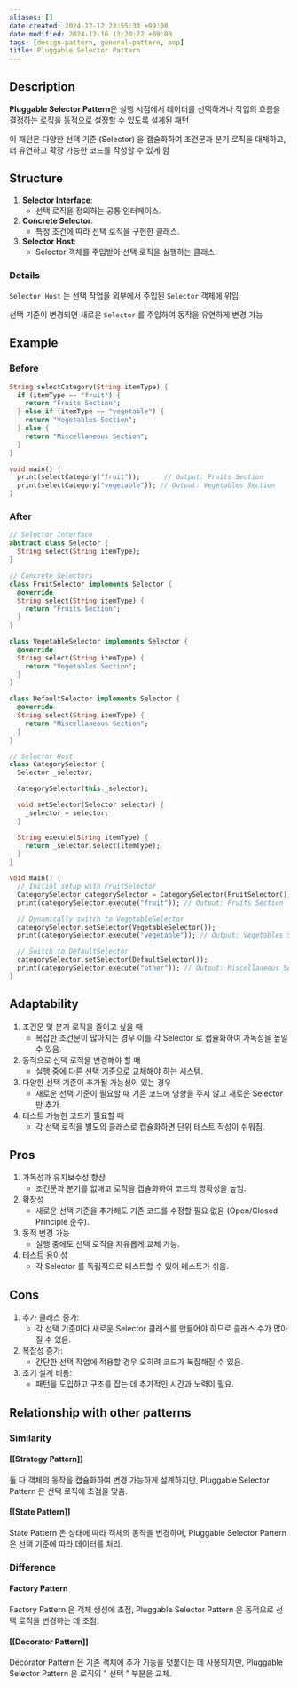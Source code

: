 ```yaml
---
aliases: []
date created: 2024-12-12 23:55:33 +09:00
date modified: 2024-12-16 12:20:22 +09:00
tags: [design-pattern, general-pattern, oop]
title: Pluggable Selector Pattern
---
```


## Description

**Pluggable Selector Pattern**은 실행 시점에서 데이터를 선택하거나 작업의 흐름을 결정하는 로직을 동적으로 설정할 수 있도록 설계된 패턴

이 패턴은 다양한 선택 기준 (Selector) 을 캡슐화하여 조건문과 분기 로직을 대체하고, 더 유연하고 확장 가능한 코드를 작성할 수 있게 함

## Structure

1. **Selector Interface**:
   - 선택 로직을 정의하는 공통 인터페이스.
2. **Concrete Selector**:
   - 특정 조건에 따라 선택 로직을 구현한 클래스.
3. **Selector Host**:
   - Selector 객체를 주입받아 선택 로직을 실행하는 클래스.

### Details

`Selector Host` 는 선택 작업을 외부에서 주입된 `Selector` 객체에 위임

선택 기준이 변경되면 새로운 `Selector` 를 주입하여 동작을 유연하게 변경 가능

## Example

### Before

```dart
String selectCategory(String itemType) {
  if (itemType == "fruit") {
    return "Fruits Section";
  } else if (itemType == "vegetable") {
    return "Vegetables Section";
  } else {
    return "Miscellaneous Section";
  }
}

void main() {
  print(selectCategory("fruit"));      // Output: Fruits Section
  print(selectCategory("vegetable")); // Output: Vegetables Section
}
```

### After

```dart
// Selector Interface
abstract class Selector {
  String select(String itemType);
}

// Concrete Selectors
class FruitSelector implements Selector {
  @override
  String select(String itemType) {
    return "Fruits Section";
  }
}

class VegetableSelector implements Selector {
  @override
  String select(String itemType) {
    return "Vegetables Section";
  }
}

class DefaultSelector implements Selector {
  @override
  String select(String itemType) {
    return "Miscellaneous Section";
  }
}

// Selector Host
class CategorySelector {
  Selector _selector;

  CategorySelector(this._selector);

  void setSelector(Selector selector) {
    _selector = selector;
  }

  String execute(String itemType) {
    return _selector.select(itemType);
  }
}

void main() {
  // Initial setup with FruitSelector
  CategorySelector categorySelector = CategorySelector(FruitSelector());
  print(categorySelector.execute("fruit")); // Output: Fruits Section

  // Dynamically switch to VegetableSelector
  categorySelector.setSelector(VegetableSelector());
  print(categorySelector.execute("vegetable")); // Output: Vegetables Section

  // Switch to DefaultSelector
  categorySelector.setSelector(DefaultSelector());
  print(categorySelector.execute("other")); // Output: Miscellaneous Section
}
```

## Adaptability

1. 조건문 및 분기 로직을 줄이고 싶을 때
   - 복잡한 조건문이 많아지는 경우 이를 각 Selector 로 캡슐화하여 가독성을 높일 수 있음.
2. 동적으로 선택 로직을 변경해야 할 때
   - 실행 중에 다른 선택 기준으로 교체해야 하는 시스템.
3. 다양한 선택 기준이 추가될 가능성이 있는 경우
   - 새로운 선택 기준이 필요할 때 기존 코드에 영향을 주지 않고 새로운 Selector 만 추가.
4. 테스트 가능한 코드가 필요할 때
   - 각 선택 로직을 별도의 클래스로 캡슐화하면 단위 테스트 작성이 쉬워짐.

## Pros

1. 가독성과 유지보수성 향상
   - 조건문과 분기를 없애고 로직을 캡슐화하여 코드의 명확성을 높임.
2. 확장성
   - 새로운 선택 기준을 추가해도 기존 코드를 수정할 필요 없음 (Open/Closed Principle 준수).
3. 동적 변경 가능
   - 실행 중에도 선택 로직을 자유롭게 교체 가능.
4. 테스트 용이성
   - 각 Selector 를 독립적으로 테스트할 수 있어 테스트가 쉬움.

## Cons

1. 추가 클래스 증가:
   - 각 선택 기준마다 새로운 Selector 클래스를 만들어야 하므로 클래스 수가 많아질 수 있음.
2. 복잡성 증가:
   - 간단한 선택 작업에 적용할 경우 오히려 코드가 복잡해질 수 있음.
3. 초기 설계 비용:
   - 패턴을 도입하고 구조를 잡는 데 추가적인 시간과 노력이 필요.

## Relationship with other patterns

### Similarity

#### [[Strategy Pattern]]

둘 다 객체의 동작을 캡슐화하여 변경 가능하게 설계하지만, Pluggable Selector Pattern 은 선택 로직에 초점을 맞춤.

#### [[State Pattern]]

State Pattern 은 상태에 따라 객체의 동작을 변경하며, Pluggable Selector Pattern 은 선택 기준에 따라 데이터를 처리.

### Difference

#### Factory Pattern

Factory Pattern 은 객체 생성에 초점, Pluggable Selector Pattern 은 동적으로 선택 로직을 변경하는 데 초점.

#### [[Decorator Pattern]]

Decorator Pattern 은 기존 객체에 추가 기능을 덧붙이는 데 사용되지만, Pluggable Selector Pattern 은 로직의 " 선택 " 부분을 교체.
